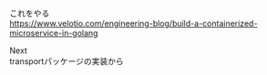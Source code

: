 これをやる  
https://www.velotio.com/engineering-blog/build-a-containerized-microservice-in-golang


Next  
transportパッケージの実装から